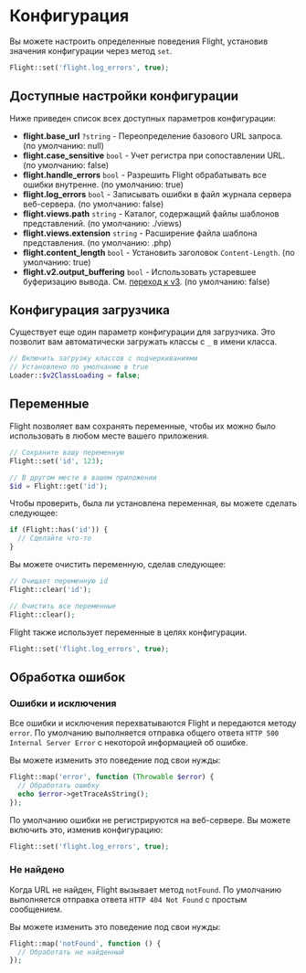 # Конфигурация

Вы можете настроить определенные поведения Flight, установив значения конфигурации
через метод `set`.

```php
Flight::set('flight.log_errors', true);
```

## Доступные настройки конфигурации

Ниже приведен список всех доступных параметров конфигурации:

- **flight.base_url** `?string` - Переопределение базового URL запроса. (по умолчанию: null)
- **flight.case_sensitive** `bool` - Учет регистра при сопоставлении URL. (по умолчанию: false)
- **flight.handle_errors** `bool` - Разрешить Flight обрабатывать все ошибки внутренне. (по умолчанию: true)
- **flight.log_errors** `bool` - Записывать ошибки в файл журнала сервера веб-сервера. (по умолчанию: false)
- **flight.views.path** `string` - Каталог, содержащий файлы шаблонов представлений. (по умолчанию: ./views)
- **flight.views.extension** `string` - Расширение файла шаблона представления. (по умолчанию: .php)
- **flight.content_length** `bool` - Установить заголовок `Content-Length`. (по умолчанию: true)
- **flight.v2.output_buffering** `bool` - Использовать устаревшее буферизацию вывода. См. [переход к v3](migrating-to-v3). (по умолчанию: false)

## Конфигурация загрузчика

Существует еще один параметр конфигурации для загрузчика. Это позволит вам
автоматически загружать классы с `_` в имени класса.

```php
// Включить загрузку классов с подчеркиваниями
// Установлено по умолчанию в true
Loader::$v2ClassLoading = false;
```

## Переменные

Flight позволяет вам сохранять переменные, чтобы их можно было использовать в любом месте вашего приложения.

```php
// Сохраните вашу переменную
Flight::set('id', 123);

// В другом месте в вашем приложении
$id = Flight::get('id');
```
Чтобы проверить, была ли установлена переменная, вы можете сделать следующее:

```php
if (Flight::has('id')) {
  // Сделайте что-то
}
```

Вы можете очистить переменную, сделав следующее:

```php
// Очищает переменную id
Flight::clear('id');

// Очистить все переменные
Flight::clear();
```

Flight также использует переменные в целях конфигурации.

```php
Flight::set('flight.log_errors', true);
```

## Обработка ошибок

### Ошибки и исключения

Все ошибки и исключения перехватываются Flight и передаются методу `error`.
По умолчанию выполняется отправка общего ответа `HTTP 500 Internal Server Error`
с некоторой информацией об ошибке.

Вы можете изменить это поведение под свои нужды:

```php
Flight::map('error', function (Throwable $error) {
  // Обработать ошибку
  echo $error->getTraceAsString();
});
```

По умолчанию ошибки не регистрируются на веб-сервере. Вы можете включить это,
изменив конфигурацию:

```php
Flight::set('flight.log_errors', true);
```

### Не найдено

Когда URL не найден, Flight вызывает метод `notFound`. По умолчанию
выполняется отправка ответа `HTTP 404 Not Found` с простым сообщением.

Вы можете изменить это поведение под свои нужды:

```php
Flight::map('notFound', function () {
  // Обработать не найденный
});
```